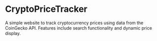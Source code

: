 # CryptoPriceTracker
A simple website to track cryptocurrency prices using data from the CoinGecko API. Features include search functionality and dynamic price display.
